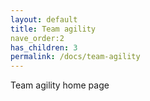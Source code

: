 ```yaml
---
layout: default
title: Team agility
nave_order:2
has_children: 3
permalink: /docs/team-agility
---
```


Team agility home page

